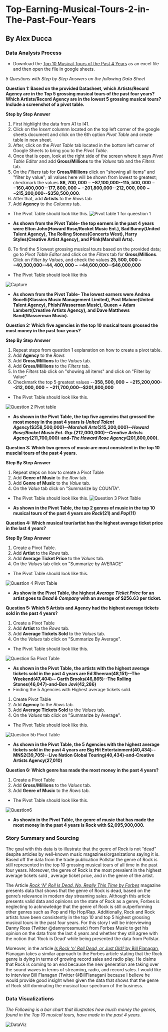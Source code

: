 # Top-Earning-Musical-Tours-2-in-The-Past-Four-Years 
## By Alex Ducca 
### Data Analysis Process
* Download the [Top 10 Musical Tours of the Past 4 Years](https://github.com/axducca438/Top-Earning-Musical-Tours-2-in-The-Past-Four-Years/blob/d40c1eedbebe700ad19cf75a5d4c9dda6bb3c1fa/Top%2010%20Musical%20Tours%20(2019-2022).xlsx) as an excel file and then open the file in google sheets. 

_5 Questions with Step by Step Answers on the following Data Sheet_ 

**Question 1: Based on the provided Datasheet, which Artists/Record Agency are in the Top 5 grossing musical tours of the past four years? Which Artists/Record Agency are in the lowest 5 grossing musical tours? Include a screenshot of a pivot table.** 

**Step by Step Answer** 

1. First highlight the data from A1 to I41.
2. Click on the _Insert_ columnn located on the top left corner of the google sheets document and click on the 6th option _Pivot Table_ and create table in new sheet.
3. After, click on the _Pivot Table_ tab located in the bottom left corner of Google Sheets to bring you to the _Pivot Table_.
4. Once that is open, look at the right side of the screen where it says _Pivot Table Editor_ and add **Gross/Millions** to the _Values_ tab and the _Filters_ tab.
5. On the _Filters_ tab for **Gross/Millions** click on "showing all items" and "filter by value"; all values here will be shown from lowest to greatest; checkmark the values **$86,700,000--$87,100,000--$115,500,000--$160,400,000--$177,800,000--$201,800,000--$212,000,000--$215,200,000--$358,500,000**.
6.  After that, add **Artists** to the _Rows_ tab
7.  Add **Agency** to the _Columns_ tab. 

* The Pivot Table should look like this.
 ![Pivot table 1 for queestion 1](/Question1PivotTable.png) 


 * **As shown from the Pivot Table- the top earners in the past 4 years were Elton John(Howard Rose/Rocket Music Ent.), Bad Bunny(United Talent Agency), The Rolling Stones(Concerts West), Harry Styles(Creative Artist Agency), and P!ink(Marshall Arts).**  

8. To find the 5 lowest grossing musical tours based on the provided data; go to _Pivot Table Editor_ and click on the _Filters_ tab for **Gross/Millions**. Click on _Filter by Values_, and check the values __$25,500,000--$40,300,000--$44,400,000--$44,600,000--$46,000,000__ 

* The Pivot Table should look like this

![Capture](/Question1APivotTable.png) 



* **As shown from the Pivot Table- The lowest earners were Andrea Bocelli(Klassics Music Management Limited), Post Malone(United Talent Agency), Phish(Wassernan Music), Queen + Adam Lambert(Creative Artists Agency), and Dave Matthews Band(Wasserman Music).**

**Question 2: Which five agencies in the top 10 musical tours grossed the most money in the past four years?** 

**Step By Step Answer** 

1. Repeat steps from question 1 explanation on how to create a pivot table.
2. Add **Agency** to the _Rows_
3. Add **Gross/Millions** to the _Values_ tab.
4. Add **Gross/Millions** to the _Filters_ tab.
5. In the _Filters_ tab click on "showing all items" and click on "Filter by Value"
6. Checkmark the top 5 greatest values --**$358,500,000--$215,200,000--$212,000,000--$211,700,000--$201,800,000** 
* The Pivot Table should look like this.

![Question 2 Pivot table](/Question2PivotTable.png) 

* **As shown in the Pivot Table, the top five agencies that grossed the most money in the past 4 years is _United Talent Agency_($358,500,000)--_Marshall Arts_(215,200,000)--_Howard Rose/Rocket Music Ent. Grp._(212,000,000)--_Creative Artists Agency_(211,700,000)-and-_The Howard Rose Agency_(201,800,000).**

**Question 3: Which two genres of music are most consistent in the top 10 muscial tours of the past 4 years.**

  **Step By Step Answer**

  1. Repeat steps on how to create a Pivot Table
  2. Add **Genre of Music** to the _Row_ tab.
  3. Add **Genre of Music** to the _Value_ tab.
  4. On the _Value_ tab click on "Summarize by COUNTA".

* The Pivot Table should look like this.
![Question 3 Pivot Table](/Question3PivotTable.png) 

* **As shown in the Pivot Table, the top 2 genres of music in the top 10 musical tours of the past 4 years are _Rock_(21) and _Pop_(11)**

**Question 4: Which musical tour/artist has the highest average ticket price in the last 4 years?** 

**Step By Step Answer** 

1. Create a Pivot Table.
2. Add **Artist** to the *Rows* tab.
3. Add **Average Ticket Price** to the _Values_ tab.
4. On the _Values_ tab click on "Summarize by AVERAGE"

* The Pivot Table should look like this.

![Question 4 Pivot Table](/Question4PivotTable.png) 

* **As show in the Pivot Table, the highest _Average Ticket Price_ for an artist goes to _Dead & Company_ with an average of $256.63 per ticket.**

**Question 5: Which 5 Artists and Agency had the highest average tickets sold in the past 4 years?** 

1. Create a Pivot Table
2. Add **Artist** to the _Rows_ tab.
3. Add **Average Tickets Sold** to the _Values_ tab.
4. On the _Values_ tab click on "Summarize By Average".

* The Pivot Table should look like this. 

![Question 5a Pivot Table](/Question5PivotTable.png)

* **As shown in the Pivot Table, the artists with the highest average tickets sold in the past 4 years are Ed Sheeran(48,151)--The Weekend(47,404)-- Garth Brooks(46,865)--The Rolling Stones(46,047)-and-Bon Jovi(42,286)** 
* Finding the 5 Agencies with Highest average tickets sold.

1. Create Pivot Table
2. Add **Agency** to the _Rows_ tab.
3. Add **Average Tickets Sold** to the _Values_ tab.
4. On the _Values_ tab click on "Summarize by Average".

* The Pivot Table should look like this.

![Question 5b Pivot Table](/Question5aPivotTable.png) 

* **As shown in the Pivot Table, the 5 Agencies with the highest average tickets sold in the past 4 years are Big Hit Entertainment(40,434)--MNS2(39,705)--Live Nation Global Touring(40,434)-and-Creative Artists Agency(27,010)**

**Question 6: Which genre has made the most money in the past 4 years?** 

1. Create a Pivot Table
2. Add **Gross/Millions** to the _Values_ tab.
3. Add **Genre of Music** to the _Rows_ tab.

* The Pivot Table should look like this.

![Question6](/Question6PivotTable.png) 

* **As showin in the Pivot Table, the genre of music that has made the most money in the past 4 years is Rock with $2,095,900,000.** 


### Story Summary and Sourcing 

The goal with this data is  to illustrate that the genre of Rock is not “dead” despite articles by well-known music magazines/organizations saying it is. Based off the data from the trade publication Pollstar the genre of Rock is still represented in the top 10 grossing musical tours of all time in the past four years. Moreover, the genre of Rock is the most prevalent in the highest average tickets sold , average ticket price, and  in the genre of the artist. 

The Article [_Rock ‘N’ Roll Is Dead. No, Really This Time_ by _Forbes_](https://www.forbes.com/sites/dannyross1/2017/03/20/rock-n-roll-is-dead-no-really-this-time/?sh=3fb4ac564ded) magazine presents data that shows that the genre of Rock is dead, based on the genre’s relevance in modern day streaming sales. Although this article presents valid data and opinions on the state of Rock as a genre, Forbes is neglecting to acknowledge that the genre of Rock is still outperforming other genres such as Pop and Hip Hop/Rap. Additionally, Rock and Rock artists have been consistently in the top 10 and top 5 highest grossing musical tours in the past four years. For this story I will be interviewing Danny Ross (Twitter @dannyrossmusic) from Forbes Music to get his opinion on the data from the last 4 years and whether they still agree with the notion that ‘Rock is Dead’  while being presented the data from Pollstar. 

Moreover, in the article [_Is Rock ‘n’ Roll Dead, or Just Old?_ by Bill Flanagan](https://www.nytimes.com/2016/11/20/opinion/sunday/is-rock-n-roll-dead-or-just-old.html), Flanagan takes a similar approach to the Forbes article stating that the Rock genre is dying in terms of growing record sales and radio play. He claims that Rock is coming to an end because the new generation are taking over the sound waves in terms of streaming, radio, and record sales. I would like to interview Bill Flanagan (Twitter @BillFlanagan) because I believe he would provide good insight when given the data that shows that the genre of Rock still dominating the musical tour spectrum of the business. 

### Data Visualizations 

_The Following is a bar chart that illustrates how much money the genres, found in the Top 10 musical tours, have made in the past 4 years._ 

![DataViz](/DataVizUpdate.png) 





